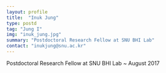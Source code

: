 ```yaml
---
layout: profile
title:  "Inuk Jung"
type: postd
tag: "Jung I"
img: "inuk_jung.jpg"
summary: "Postdoctoral Research Fellow at SNU BHI Lab"
contact: "inukjung@snu.ac.kr"
---
```

Postdoctoral Research Fellow at SNU BHI Lab ~ August 2017
